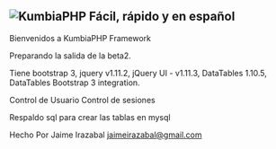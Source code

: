 ![KumbiaPHP](http://proto.kumbiaphp.com/img/kumbiaphp.png)
Fácil, rápido y en español
---
Bienvenidos a KumbiaPHP Framework 

Preparando la salida de la beta2.

Tiene bootstrap 3, jquery v1.11.2, jQuery UI - v1.11.3, DataTables 1.10.5,
DataTables Bootstrap 3 integration.

Control de Usuario
Control de sesiones

Respaldo sql para crear las tablas en mysql

Hecho Por Jaime Irazabal
jaimeirazabal@gmail.com